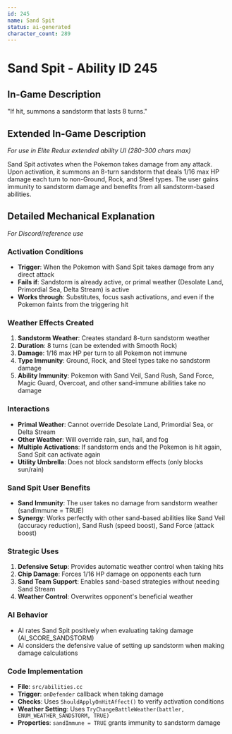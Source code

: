 ```yaml
---
id: 245
name: Sand Spit
status: ai-generated
character_count: 289
---
```


# Sand Spit - Ability ID 245

## In-Game Description
"If hit, summons a sandstorm that lasts 8 turns."

## Extended In-Game Description
*For use in Elite Redux extended ability UI (280-300 chars max)*

Sand Spit activates when the Pokemon takes damage from any attack. Upon activation, it summons an 8-turn sandstorm that deals 1/16 max HP damage each turn to non-Ground, Rock, and Steel types. The user gains immunity to sandstorm damage and benefits from all sandstorm-based abilities.

## Detailed Mechanical Explanation
*For Discord/reference use*

### Activation Conditions
- **Trigger**: When the Pokemon with Sand Spit takes damage from any direct attack
- **Fails if**: Sandstorm is already active, or primal weather (Desolate Land, Primordial Sea, Delta Stream) is active
- **Works through**: Substitutes, focus sash activations, and even if the Pokemon faints from the triggering hit

### Weather Effects Created
1. **Sandstorm Weather**: Creates standard 8-turn sandstorm weather
2. **Duration**: 8 turns (can be extended with Smooth Rock)
3. **Damage**: 1/16 max HP per turn to all Pokemon not immune
4. **Type Immunity**: Ground, Rock, and Steel types take no sandstorm damage
5. **Ability Immunity**: Pokemon with Sand Veil, Sand Rush, Sand Force, Magic Guard, Overcoat, and other sand-immune abilities take no damage

### Interactions
- **Primal Weather**: Cannot override Desolate Land, Primordial Sea, or Delta Stream
- **Other Weather**: Will override rain, sun, hail, and fog
- **Multiple Activations**: If sandstorm ends and the Pokemon is hit again, Sand Spit can activate again
- **Utility Umbrella**: Does not block sandstorm effects (only blocks sun/rain)

### Sand Spit User Benefits
- **Sand Immunity**: The user takes no damage from sandstorm weather (sandImmune = TRUE)
- **Synergy**: Works perfectly with other sand-based abilities like Sand Veil (accuracy reduction), Sand Rush (speed boost), Sand Force (attack boost)

### Strategic Uses
1. **Defensive Setup**: Provides automatic weather control when taking hits
2. **Chip Damage**: Forces 1/16 HP damage on opponents each turn
3. **Sand Team Support**: Enables sand-based strategies without needing Sand Stream
4. **Weather Control**: Overwrites opponent's beneficial weather

### AI Behavior
- AI rates Sand Spit positively when evaluating taking damage (AI_SCORE_SANDSTORM)
- AI considers the defensive value of setting up sandstorm when making damage calculations

### Code Implementation
- **File**: `src/abilities.cc`
- **Trigger**: `onDefender` callback when taking damage
- **Checks**: Uses `ShouldApplyOnHitAffect()` to verify activation conditions
- **Weather Setting**: Uses `TryChangeBattleWeather(battler, ENUM_WEATHER_SANDSTORM, TRUE)`
- **Properties**: `sandImmune = TRUE` grants immunity to sandstorm damage
